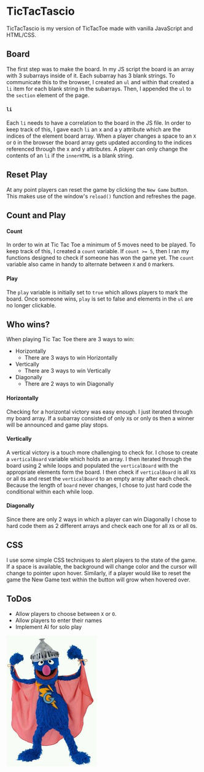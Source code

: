 # TicTacTascio

TicTacTascio is my version of TicTacToe made with vanilla JavaScript and HTML/CSS.

## Board
The first step was to make the board. In my JS script the board is an array with 3 subarrays inside of it. Each subarray has 3 blank strings.
To communicate this to the browser, I created an ```ul``` and within that created a ```li``` item for each blank string in the subarrays. Then, I appended the ```ul``` to the ```section``` element of the page.

#### ```li```
Each ```li``` needs to have a correlation to the board in the JS file. In order to keep track of this, I gave each ```li``` an x and a y attribute which are the indices of the element board array. When a player changes a space to an ```X``` or ```O``` in the browser the board array gets updated according to the indices referenced through the x and y attributes. A player can only change the contents of an ```li``` if the ```innerHTML``` is a blank string.

## Reset Play
At any point players can reset the game by clicking the ```New Game``` button. This makes use of the window's ```reload()``` function and refreshes the page.

## Count and Play
#### Count
In order to win at Tic Tac Toe a minimum of 5 moves need to be played. To keep track of this, I created a ```count``` variable. If ```count >= 5```, then I ran my functions designed to check if someone has won the game yet. The ```count``` variable also came in handy to alternate between ```X``` and ```O``` markers.
#### Play
The ```play``` variable is initially set to ```true``` which allows players to mark the board. Once someone wins, ```play``` is set to false and elements in the ```ul``` are no longer clickable.

## Who wins?
When playing Tic Tac Toe there are 3 ways to win:
* Horizontally
  * There are 3 ways to win Horizontally
* Vertically
  * There are 3 ways to win Vertically
* Diagonally
  * There are 2 ways to win Diagonally

#### Horizontally
Checking for a horizontal victory was easy enough. I just iterated through my board array. If a subarray consisted of only ```X```s or only ```O```s then a winner will be announced and game play stops.

#### Vertically
A vertical victory is a touch more challenging to check for. I chose to create a ```verticalBoard``` variable which holds an array. I then iterated through the board using 2 while loops and populated the ```verticalBoard``` with the appropriate elements form the board. I then check if ```verticalBoard``` is all ```X```s or all ```O```s and reset the ```verticalBoard``` to an empty array after each check. Because the length of ```board``` never changes, I chose to just hard code the conditional within each while loop.

#### Diagonally
Since there are only 2 ways in which a player can win Diagonally I chose to hard code them as 2 different arrays and check each one for all ```X```s or
all ```O```s.

## CSS
I use some simple CSS techniques to alert players to the state of the game. If a space is available, the background will change color and the cursor will change to pointer upon hover. Similarly, if a player would like to reset the game the New Game text within the button will grow when hovered over.

## ToDos
* Allow players to choose between ```X``` or ```O```.
* Allow players to enter their names
* Implement AI for solo play

![superGrover](https://github.com/ptascio/tictactascio/blob/master/images/supergrover.jpg)
